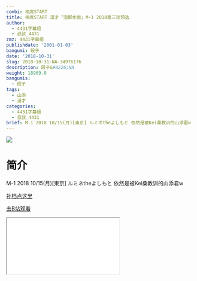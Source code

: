 ```yaml
---
combi: 相席START
title: 相席START 漫才「泡脚水男」M-1 2018第三轮预选
author:
  - 4431字幕组
  - 叔叔_4431
zmz: 4431字幕组
publishdate: '2001-01-03'
bangumi: 段子
date: '2018-10-31'
slug: 2018-10-31-NA-34976176
description: 段子&#8226;NA
weight: 18969.0
bangumis:
  - 段子
tags:
  - 山添
  - 漫才
categories:
  - 4431字幕组
  - 叔叔_4431
brief: M-1 2018 10/15(月)[東京] ルミネtheよしもと 依然是被Kei桑教训的山添君w
---
```

![](https://i.imgur.com/mE1yobm.jpg)
# 简介  
M-1 2018  10/15(月)[東京] ルミネtheよしもと
依然是被Kei桑教训的山添君w  

[补档点这里](/lost_found/190226-NA-m1/)


[去B站观看](https://www.bilibili.com/video/av34976176/)
<div class ="resp-container"><iframe class="testiframe" src="//player.bilibili.com/player.html?aid=34976176"", scrolling="no", allowfullscreen="true" > </iframe></div> 
